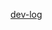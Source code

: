 [dev-log](https://docs.google.com/document/d/1bHKtu-rur0G5LE0_Mi162s27zoJiHVUqPopF7BLws2k/edit?usp=sharing)